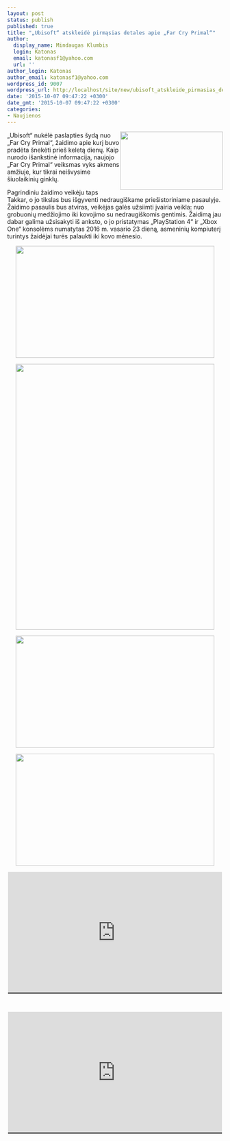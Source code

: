 ```yaml
---
layout: post
status: publish
published: true
title: "„Ubisoft“ atskleidė pirmąsias detales apie „Far Cry Primal“"
author:
  display_name: Mindaugas Klumbis
  login: Katonas
  email: katonasf1@yahoo.com
  url: ''
author_login: Katonas
author_email: katonasf1@yahoo.com
wordpress_id: 9007
wordpress_url: http://localhost/site/new/ubisoft_atskleide_pirmasias_detales_apie_far_cry_primal/
date: '2015-10-07 09:47:22 +0300'
date_gmt: '2015-10-07 09:47:22 +0300'
categories:
- Naujienos
---
```

<p>
	<a href="http://technews.lt/userfiles/FCP_ANNOUNCE_SCREEN_001_EMBARGO_OCT_6_9AM_PST_1444078333-635x357.jpg"><img alt="" src="http://technews.lt/userfiles/FCP_ANNOUNCE_SCREEN_001_EMBARGO_OCT_6_9AM_PST_1444078333-635x357.jpg" style="width: 240px; height: 135px; float: right;" /></a>&bdquo;Ubisoft&ldquo; nukėlė paslapties &scaron;ydą nuo &bdquo;Far Cry Primal&ldquo;, žaidimo apie kurį buvo pradėta &scaron;nekėti prie&scaron; keletą dienų. Kaip nurodo i&scaron;ankstinė informacija, naujojo &bdquo;Far Cry Primal&ldquo; veiksmas vyks akmens amžiuje, kur tikrai nei&scaron;vysime &scaron;iuolaikinių ginklų.</p>
<p>
	Pagrindiniu žaidimo veikėju taps Takkar, o jo tikslas bus i&scaron;gyventi nedraugi&scaron;kame prie&scaron;istoriniame pasaulyje. Žaidimo pasaulis bus atviras, veikėjas galės užsiimti įvairia veikla: nuo grobuonių medžiojimo iki kovojimo su nedraugi&scaron;komis gentimis. Žaidimą jau dabar galima užsisakyti i&scaron; anksto, o jo pristatymas &bdquo;PlayStation 4&ldquo; ir &bdquo;Xbox One&ldquo; konsolėms numatytas 2016 m. vasario 23 dieną, asmeninių kompiuterį turintys žaidėjai turės palaukti iki kovo mėnesio.</p>
<p style="text-align: center;">
	<a href="http://technews.lt/userfiles/FCP_ANNOUNCE_SCREEN_004_EMBARGO_OCT_6_9AM_PST_1444078410-635x357.jpg"><img alt="" src="http://technews.lt/userfiles/FCP_ANNOUNCE_SCREEN_004_EMBARGO_OCT_6_9AM_PST_1444078410-635x357.jpg" style="width: 464px; height: 261px;" /></a></p>
<p style="text-align: center;">
	<a href="http://technews.lt/userfiles/FCP_ANNOUNCE_SCREEN_005_EMBARGO_OCT_6_9AM_PST_1444078441-635x847.jpg"><img alt="" src="http://technews.lt/userfiles/FCP_ANNOUNCE_SCREEN_005_EMBARGO_OCT_6_9AM_PST_1444078441-635x847.jpg" style="width: 464px; height: 619px;" /></a></p>
<p style="text-align: center;">
	<a href="http://technews.lt/userfiles/FCP_ANNOUNCE_SCREEN_003_EMBARGO_OCT_6_9AM_PST_1444078387-635x357.jpg"><img alt="" src="http://technews.lt/userfiles/FCP_ANNOUNCE_SCREEN_003_EMBARGO_OCT_6_9AM_PST_1444078387-635x357.jpg" style="width: 464px; height: 261px;" /></a></p>
<p style="text-align: center;">
	<a href="http://technews.lt/userfiles/FCP_ANNOUNCE_SCREEN_002_EMBARGO_OCT_6_9AM_PST_1444078361-635x357.jpg"><img alt="" src="http://technews.lt/userfiles/FCP_ANNOUNCE_SCREEN_002_EMBARGO_OCT_6_9AM_PST_1444078361-635x357.jpg" style="width: 464px; height: 261px;" /></a></p>
<p style="text-align: center;">
	<span style="color: rgb(187, 187, 187); font-family: Roboto, Arial, Helvetica, sans-serif; font-size: 11px; line-height: 25px; white-space: nowrap; background-color: rgba(28, 28, 28, 0.8);"><iframe allowfullscreen="" frameborder="0" height="281" src="https://www.youtube.com/embed/_wb7lt9YXGg" width="500"></iframe></span></p>
<p>
	&nbsp;</p>
<p style="text-align: center;">
	<span style="color: rgb(187, 187, 187); font-family: Roboto, Arial, Helvetica, sans-serif; font-size: 11px; line-height: 25px; white-space: nowrap; background-color: rgba(28, 28, 28, 0.8);"><iframe allowfullscreen="" frameborder="0" height="281" src="https://www.youtube.com/embed/LqZoEkmx23A" width="500"></iframe></span></p>
